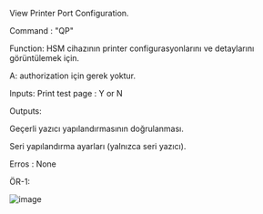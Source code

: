 View Printer Port Configuration.

Command : "QP"

Function: HSM cihazının printer configurasyonlarını ve detaylarını görüntülemek için.

A: authorization için gerek yoktur.

Inputs: Print test page : Y or N

Outputs:

Geçerli yazıcı yapılandırmasının doğrulanması.

Seri yapılandırma ayarları (yalnızca seri yazıcı).

Erros : None

ÖR-1:

![image](https://user-images.githubusercontent.com/77227227/196149709-e45e5ed2-2cab-4059-9757-2bd0a361bdce.png)
